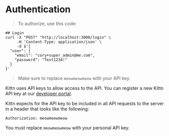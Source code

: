 # Authentication

> To authorize, use this code:

```shell
## Login
curl -X "POST" "http://localhost:3000/login" \
     -H 'Content-Type: application/json' \
     -d $'{
  "user": {
    "email": "cory+super_admin@me.com",
    "password": "Test1234!"
  }
}'
```

> Make sure to replace `meowmeowmeow` with your API key.

Kittn uses API keys to allow access to the API. You can register a new Kittn API key at our [developer portal](http://example.com/developers).

Kittn expects for the API key to be included in all API requests to the server in a header that looks like the following:

`Authorization: meowmeowmeow`

<aside class="notice">
You must replace <code>meowmeowmeow</code> with your personal API key.
</aside>
